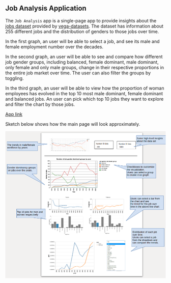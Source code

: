 ## Job Analysis Application

The `Job Analysis` app is a single-page app to provide insights about the [jobs dataset](https://github.com/vega/vega-datasets/blob/master/data/jobs.json) provided by [vega-datasets](https://github.com/vega/vega-datasets/blob/master/README.md). The dataset has information about 255 different jobs and the distribution of genders to those jobs over time.

In the first graph, an user will be able to select a job, and see its male and female employment number over the decades.

In the second graph, an user will be able to see and compare how different job gender groups, including balanced, female dominant, male dominant, only female and only male groups, change in their respective proportions in the entire job market over time. The user can also filter the groups by toggling.

In the third graph, an user will be able to view how the proportion of woman employees has evolved in the top 10 most male dominant, female dominant and balanced jobs. An user can pick which top 10 jobs they want to explore and filter the chart by those jobs.

[App link](https://jobs-analysis-milestone2.herokuapp.com/)

Sketch below shows how the main page will look approximately.

![](images/mock.png)
